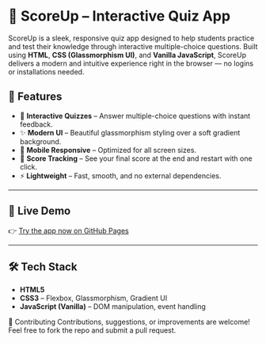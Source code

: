 # 🎯 ScoreUp – Interactive Quiz App

ScoreUp is a sleek, responsive quiz app designed to help students practice and test their knowledge through interactive multiple-choice questions. Built using **HTML**, **CSS (Glassmorphism UI)**, and **Vanilla JavaScript**, ScoreUp delivers a modern and intuitive experience right in the browser — no logins or installations needed.
## 🌟 Features

- 🧠 **Interactive Quizzes** – Answer multiple-choice questions with instant feedback.
- ✨ **Modern UI** – Beautiful glassmorphism styling over a soft gradient background.
- 📱 **Mobile Responsive** – Optimized for all screen sizes.
- 🔄 **Score Tracking** – See your final score at the end and restart with one click.
- ⚡ **Lightweight** – Fast, smooth, and no external dependencies.

---

## 🚀 Live Demo

👉 [Try the app now on GitHub Pages](https://vaibhaveethorat11.github.io/ScoreUp/)

---

## 🛠️ Tech Stack

- **HTML5**
- **CSS3** – Flexbox, Glassmorphism, Gradient UI
- **JavaScript (Vanilla)** – DOM manipulation, event handling








🤝 Contributing
Contributions, suggestions, or improvements are welcome! Feel free to fork the repo and submit a pull request.

